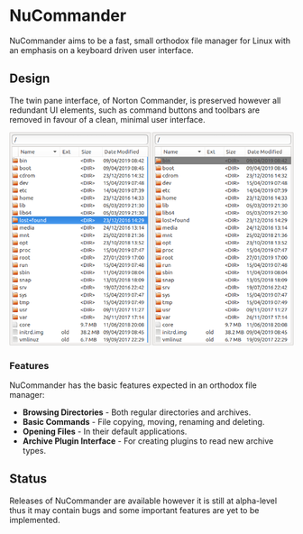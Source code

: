 # NuCommander

NuCommander aims to be a fast, small orthodox file manager for Linux
with an emphasis on a keyboard driven user interface.

## Design

The twin pane interface, of Norton Commander, is preserved however all
redundant UI elements, such as command buttons and toolbars are
removed in favour of a clean, minimal user interface.

![Screenshot](img/screenshot.png)

### Features

NuCommander has the basic features expected in an orthodox file
manager:

   * **Browsing Directories** - Both regular directories and archives.
   * **Basic Commands** - File copying, moving, renaming and deleting.
   * **Opening Files** - In their default applications.
   * **Archive Plugin Interface** - For creating plugins to read new archive types.

## Status

Releases of NuCommander are available however it is still at
alpha-level thus it may contain bugs and some important features are
yet to be implemented.
